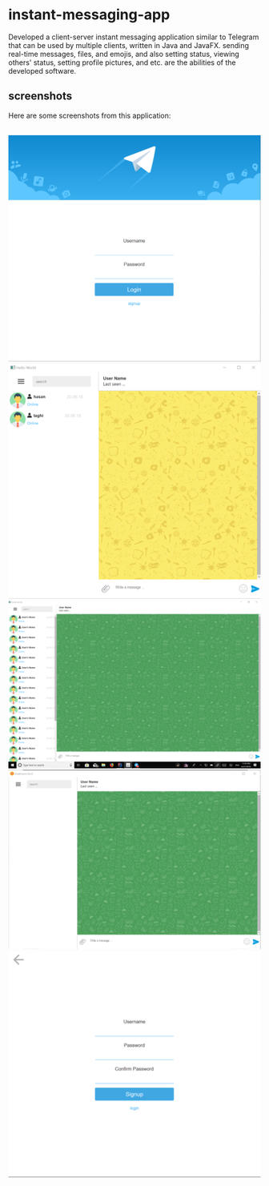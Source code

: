 # instant-messaging-app
Developed a client-server instant messaging application similar to Telegram that can be used by multiple clients, written in Java and JavaFX. sending real-time messages, files, and emojis, and also setting status, viewing others' status, setting profile pictures, and etc. are the abilities of the developed software.

## screenshots
Here are some screenshots from this application:
<p align=center>
</br>
<img src="/screenshots/Sketch%20(55).png" width="600">
</br>
<img src="/screenshots/Sketch%20(61).png" width="600">
</br>
<img src="/screenshots/Sketch%20(56).png" width="600">
</br>
<img src="/screenshots/Sketch%20(53).png" width="600">
</br>
<img src="/screenshots/Sketch%20(54).png" width="600">
</p>
